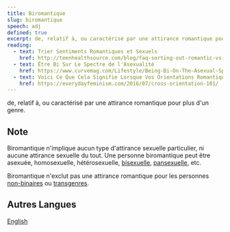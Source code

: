 ```yaml
---
title: Biromantique
slug: biromantique
speech: adj
defined: true
excerpt: de, relatif à, ou caractérisé par une attirance romantique pour plus d'un genre.
reading:
  - text: Trier Sentiments Romantiques et Sexuels
    href: http://teenhealthsource.com/blog/faq-sorting-out-romantic-vs-sexual-feelings/
  - text: Être Bi Sur Le Spectre de l'Asexualité
    href: https://www.curvemag.com/Lifestyle/Being-Bi-On-The-Asexual-Spectrum-2141/
  - text: Voici Ce Que Cela Signifie Lorsque Vos Orientations Romantiques et Sexuelles Sont Différentes
    href: https://everydayfeminism.com/2016/07/cross-orientation-101/
---
```


de, relatif à, ou caractérisé par une attirance romantique pour plus d'un genre.

## Note

Biromantique n'implique aucun type d'attirance sexuelle particulier, ni aucune attirance sexuelle du tout. Une personne
biromantique peut être asexuée, homosexuelle, hétérosexuelle, [bisexuelle](/definitions/fr_FR/bisexuel), [pansexuelle](/definitions/fr_FR/pansexuel), etc.

Biromantique n'exclut pas une attirance romantique pour les personnes [non-binaires](/definitions/fr_FR/non-binaire) ou
[transgenres](/definitions/fr_FR/transgenre).

## Autres Langues

[English](/definitions/biromantic)
